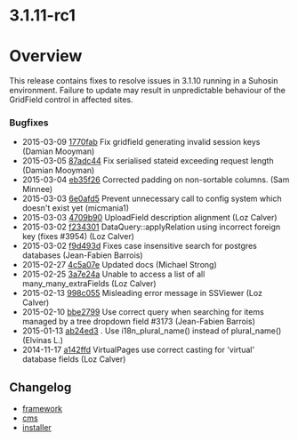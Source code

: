 # 3.1.11-rc1

# Overview

This release contains fixes to resolve issues in 3.1.10 running in a Suhosin environment.
Failure to update may result in unpredictable behaviour of the GridField control in affected sites.

### Bugfixes

 * 2015-03-09 [1770fab](https://github.com/silverstripe/sapphire/commit/1770fab) Fix gridfield generating invalid session keys (Damian Mooyman)
 * 2015-03-05 [87adc44](https://github.com/silverstripe/sapphire/commit/87adc44) Fix serialised stateid exceeding request length (Damian Mooyman)
 * 2015-03-04 [eb35f26](https://github.com/silverstripe/sapphire/commit/eb35f26) Corrected padding on non-sortable columns. (Sam Minnee)
 * 2015-03-03 [6e0afd5](https://github.com/silverstripe/sapphire/commit/6e0afd5) Prevent unnecessary call to config system which doesn't exist yet (micmania1)
 * 2015-03-03 [4709b90](https://github.com/silverstripe/sapphire/commit/4709b90) UploadField description alignment (Loz Calver)
 * 2015-03-02 [f234301](https://github.com/silverstripe/sapphire/commit/f234301) DataQuery::applyRelation using incorrect foreign key (fixes #3954) (Loz Calver)
 * 2015-03-02 [f9d493d](https://github.com/silverstripe/sapphire/commit/f9d493d) Fixes case insensitive search for postgres databases (Jean-Fabien Barrois)
 * 2015-02-27 [4c5a07e](https://github.com/silverstripe/sapphire/commit/4c5a07e) Updated docs (Michael Strong)
 * 2015-02-25 [3a7e24a](https://github.com/silverstripe/sapphire/commit/3a7e24a) Unable to access a list of all many_many_extraFields (Loz Calver)
 * 2015-02-13 [998c055](https://github.com/silverstripe/sapphire/commit/998c055) Misleading error message in SSViewer (Loz Calver)
 * 2015-02-10 [bbe2799](https://github.com/silverstripe/sapphire/commit/bbe2799) Use correct query when searching for items managed by a tree dropdown field #3173 (Jean-Fabien Barrois)
 * 2015-01-13 [ab24ed3](https://github.com/silverstripe/sapphire/commit/ab24ed3) . Use i18n_plural_name() instead of plural_name() (Elvinas L.)
 * 2014-11-17 [a142ffd](https://github.com/silverstripe/silverstripe-cms/commit/a142ffd) VirtualPages use correct casting for 'virtual' database fields (Loz Calver)

## Changelog

 * [framework](https://github.com/silverstripe/silverstripe-framework/releases/tag/3.1.11-rc1)
 * [cms](https://github.com/silverstripe/silverstripe-cms/releases/tag/3.1.11-rc1)
 * [installer](https://github.com/silverstripe/silverstripe-installer/releases/tag/3.1.11-rc1)
